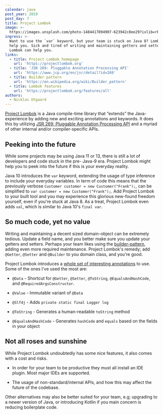 ```yaml
---
calendar: java
post_year: 2019
post_day: 7
title: Project Lombok
image: >-
  https://images.unsplash.com/photo-1484417894907-623942c8ee29?ixlib=rb-1.2.1&ixid=eyJhcHBfaWQiOjEyMDd9&auto=format&fit=crop&w=1240&q=80
ingress: >-
  Want to use the `var` keyword, but your team is stuck on Java 8? Lombok can
  help you. Sick and tired of writing and maintaining getters and setters?
  Lombok can help you.
links:
  - title: Project Lombok homepage
    url: 'https://projectlombok.org'
  - title: 'JSR 269: Pluggable Annotation Processing API'
    url: 'https://www.jcp.org/en/jsr/detail?id=269'
  - title: Builder pattern
    url: 'https://en.wikipedia.org/wiki/Builder_pattern'
  - title: Lombok features
    url: 'https://projectlombok.org/features/all'
authors:
  - Nicklas Utgaard
---
```

[Project Lombok](https://projectlombok.org) is a Java compile-time library that “extends” the Java-experience by adding new and exciting annotations and keywords. It does this by utilizing [JSR 269: Pluggable Annotation Processing API](https://www.jcp.org/en/jsr/detail?id=269) and a myriad of other internal and/or compiler-specific APIs.

## Peeking into the future
While some projects may be using Java 11 or 13, there is still a lot of developers and code stuck in the pre- Java-9 era. Project Lombok might help you to peek into the future if this is your everyday reality.

Java 10 introduces the `var` keyword, extending the usage of type inference to include your everyday variables.
In term of code this means that the previously verbose `Customer customer = new Customer("Frank");`, can be simplified to `var customer = new Customer("Frank");`. Add Project Lombok to your built tool and you may experience this glorious new-found freedom yourself, even if you're stuck at Java 8. As a treat, Project Lombok even adds `val`, which is similar to Java 10's `final var`.

## So much code, yet no value

Writing and maintaining a decent sized domain-object can be extremely tedious. Update a field name, and you better make sure you update your getters and setters. Perhaps your team likes using the [builder-pattern](https://en.wikipedia.org/wiki/Builder_pattern), adding even more required maintenance. Project Lombok's remedy; add `@Getter`, `@Setter` and `@Builder` to you domain class, and you're good.

  

Project Lombok introduces a [whole set of interesting annotations](https://projectlombok.org/features/all) to use. Some of the ones I've used the most are:

* `@Data` - Shortcut for `@Getter`, `@Setter`, `@ToString`, `@EqualsAndHashCode`, and `@RequiredArgsConstructor`.

* `@Value` - Immutable variant of `@Data`

* `@Slf4j` - Adds `private static final Logger log`

* `@ToString` - Generates a human-readable `toString` method

* `@EqualsAndHashCode` - Generates `hashCode` and `equals` based on the fields in your object

  
  

## Not all roses and sunshine

While Project Lombok undoubtedly has some nice features, it also comes with a cost and risks.

* In order for your team to be productive they must all install an IDE plugin. Most major IDEs are supported.

* The usage of non-standard/internal APIs, and how this may affect the future of the codebase.

  

Other alternatives may also be better suited for your team, e.g; upgrading to a newer version of Java, or introducing Kotlin if you main concern is reducing boilerplate code.

